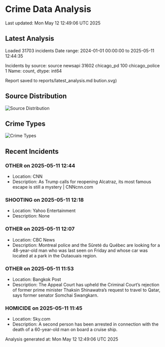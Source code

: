 # Crime Data Analysis
Last updated: Mon May 12 12:49:06 UTC 2025

## Latest Analysis

Loaded 31703 incidents
Date range: 2024-01-01 00:00:00 to 2025-05-11 12:44:35

Incidents by source:
source
newsapi           31602
chicago_pd          100
chicago_police        1
Name: count, dtype: int64

Report saved to reports/latest_analysis.md
bution.svg)

## Source Distribution
![Source Distribution](images/source_distribution.svg)

## Crime Types
![Crime Types](images/crime_types.svg)

## Recent Incidents

### OTHER on 2025-05-11 12:44
- Location: CNN
- Description: As Trump calls for reopening Alcatraz, its most famous escape is still a mystery | CNNcnn.com


### SHOOTING on 2025-05-11 12:18
- Location: Yahoo Entertainment
- Description: None


### OTHER on 2025-05-11 12:07
- Location: CBC News
- Description: Montreal police and the Sûreté du Québec are looking for a 48-year-old man who was last seen on Friday and whose car was located at a park in the Outaouais region.


### OTHER on 2025-05-11 11:53
- Location: Bangkok Post
- Description: The Appeal Court has upheld the Criminal Court&rsquo;s rejection of former prime minister Thaksin Shinawatra&rsquo;s request to travel to Qatar, says former senator Somchai Swangkarn.


### HOMICIDE on 2025-05-11 11:45
- Location: Sky.com
- Description: A second person has been arrested in connection with the death of a 60-year-old man on board a cruise ship.

Analysis generated at: Mon May 12 12:49:06 UTC 2025
